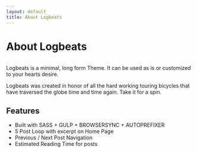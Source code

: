 ```yaml
---
layout: default
title: About Logbeats
---
```


<div class="post">
	<h1 class="pageTitle">About Logbeats</h1>
	<img src="{{ '/assets/img/logbeats.png' }}" alt="">
	<p class="intro">Logbeats is a minimal, long form Theme. It can be used as is or customized to your hearts desire.</p>
	<p>Logbeats was created in honor of all the hard working touring bicycles that have traversed the globe time and time again. Take it for a spin.</p>
	<h2>Features</h2>
	<ul>
		<li>Built with SASS + GULP + BROWSERSYNC + AUTOPREFIXER</li>
        <li>5 Post Loop with excerpt on Home Page</li>
  		<li>Previous / Next Post Navigation</li>
        <li>Estimated Reading Time for posts</li>
  	</ul>
</div>
